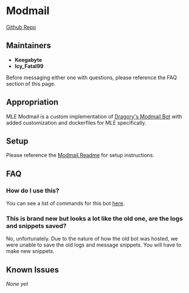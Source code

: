 # Modmail
[Github Repo](https://github.com/Minor-League-Esports/modmail)

## Maintainers
- **Keegabyte**
- **Icy_Fatal99**

Before messaging either one with questions, please reference the FAQ section of this page.

## Appropriation
MLE Modmail is a custom implementation of [Dragory's Modmail Bot](https://github.com/Dragory/modmailbot) with added customization and dockerfiles for MLE specifically.

## Setup
Please reference the [Modmail Readme](https://github.com/Minor-League-Esports/modmail/blob/main/readme.md) for setup instructions.

## FAQ

### How do I use this?
You can see a list of commands for this bot [here](https://github.com/Minor-League-Esports/modmail/blob/main/docs/commands.md).

### This is brand new but looks a lot like the old one, are the logs and snippets saved?
No, unfortunately. Due to the nature of how the old bot was hosted, we were unable to save the old logs and message snippets. You will have to make new snippets.

## Known Issues
*None yet*

